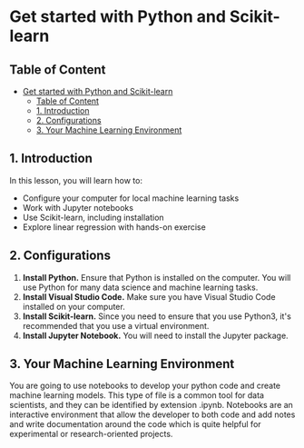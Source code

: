 # Get started with Python and Scikit-learn

## Table of Content
- [Get started with Python and Scikit-learn](#get-started-with-python-and-scikit-learn)
  - [Table of Content](#table-of-content)
  - [1. Introduction](#1-introduction)
  - [2. Configurations](#2-configurations)
  - [3. Your Machine Learning Environment](#3-your-machine-learning-environment)

## 1. Introduction
In this lesson, you will learn how to:
- Configure your computer for local machine learning tasks
- Work with Jupyter notebooks
- Use Scikit-learn, including installation
- Explore linear regression with hands-on exercise

## 2. Configurations
1. **Install Python.**
Ensure that Python is installed on the computer. You will use Python for many data science and machine learning tasks. 
2. **Install Visual Studio Code.**
Make sure you have Visual Studio Code installed on your computer. 
3. **Install Scikit-learn.**
Since you need to ensure that you use Python3, it's recommended that you use a virtual environment.
4. **Install Jupyter Notebook.**
You will need to install the Jupyter package.

## 3. Your Machine Learning Environment
You are going to use notebooks to develop your python code and create machine learning models. This type of file is a common tool for data scientists, and they can be identified by extension .ipynb.
Notebooks are an interactive environment that allow the developer to both code and add notes and write documentation around the code which is quite helpful for experimental or research-oriented projects.

